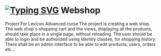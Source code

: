 #  [![Typing SVG](https://readme-typing-svg.demolab.com?font=Fira+Code&size=29&pause=1500&color=14E182&width=435&lines=WEBSHOP)](https://git.io/typing-svg) Webshop
Project For Lexicon Advanced curse
The project is creating a web shop. The web shop´s shopping cart and the views, displaying all the products, should take place in a single page, without reloading. The user should be able to login and be authorized using Identity classes, for shopping history. There shall be an admin interface to be able to edit products, users, orders etc...
